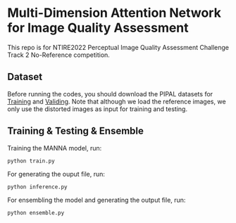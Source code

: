 # Multi-Dimension Attention Network for Image Quality Assessment

This repo is for NTIRE2022 Perceptual Image Quality Assessment Challenge Track 2 No-Reference competition.

## Dataset
Before running the codes, you should download the PIPAL datasets for [Training](https://drive.google.com/drive/folders/1G4fLeDcq6uQQmYdkjYUHhzyel4Pz81p-?usp=sharing) and [Validing](https://drive.google.com/drive/folders/1w0wFYHj8iQ8FgA9-YaKZLq7HAtykckXn).
Note that although we load the reference images, we only use the distorted images as input for training and testing.

## Training & Testing & Ensemble
Training the MANNA model, run:
```
python train.py
```
For generating the ouput file, run:
```
python inference.py
```
For ensembling the model and generating the output file, run:
```
python ensemble.py
```
